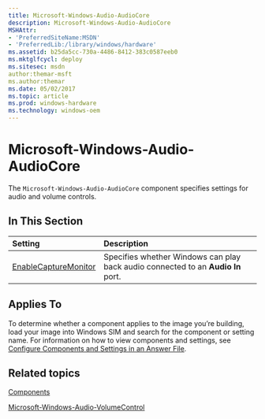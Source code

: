 ```yaml
---
title: Microsoft-Windows-Audio-AudioCore
description: Microsoft-Windows-Audio-AudioCore
MSHAttr:
- 'PreferredSiteName:MSDN'
- 'PreferredLib:/library/windows/hardware'
ms.assetid: b25da5cc-730a-4486-8412-383c0587eeb0
ms.mktglfcycl: deploy
ms.sitesec: msdn
author:themar-msft
ms.author:themar
ms.date: 05/02/2017
ms.topic: article
ms.prod: windows-hardware
ms.technology: windows-oem
---
```

# Microsoft-Windows-Audio-AudioCore

The `Microsoft-Windows-Audio-AudioCore` component specifies settings for audio and volume controls.

## In This Section

| Setting                 | Description                                                                           |
|:------------------------|:--------------------------------------------------------------------------------------|
| [EnableCaptureMonitor](microsoft-windows-audio-audiocore-enablecapturemonitor.md) | Specifies whether Windows can play back audio connected to an <strong>Audio In</strong> port. |

## Applies To

To determine whether a component applies to the image you’re building, load your image into Windows SIM and search for the component or setting name. For information on how to view components and settings, see [Configure Components and Settings in an Answer File](https://docs.microsoft.com/en-us/windows-hardware/customize/desktop/wsim/configure-components-and-settings-in-an-answer-file).

## Related topics

[Components](components-b-unattend.md)

[Microsoft-Windows-Audio-VolumeControl](microsoft-windows-audio-volumecontrol.md)
